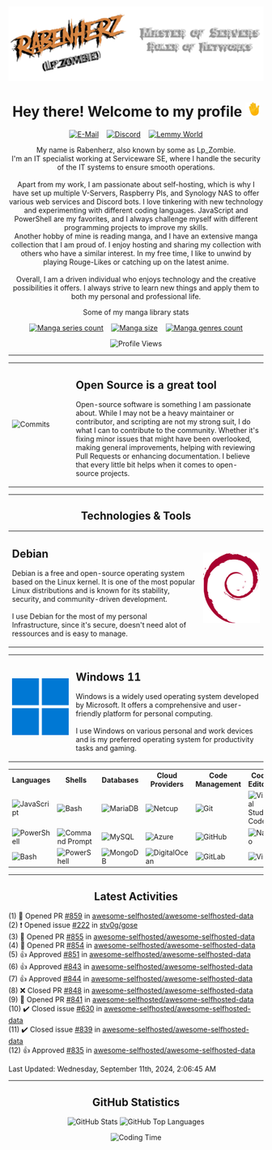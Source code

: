 <img src="./assets/HeaderTransparent.png" alt="Waving Hand">
<br>
<h1 align="center">Hey there! Welcome to my profile <img src="./assets/waving.gif" alt="Waving Hand" width="28" height="28"></h1>

<p align="center">
    <a href="mailto:rabenherz@theravenhub.com" target="_blank"><img alt="E-Mail" src="https://img.shields.io/badge/Mail-informational?style=for-the-badge&logo=gmail&logoColor=white&color=EA4335"></a>
    ‎ ‎ ‎
    <a href="https://discord.gg/ySk5eYrrjG" target="_blank"><img alt="Discord" src="https://img.shields.io/badge/Discord-informational?style=for-the-badge&logo=discord&logoColor=white&color=7289da"></a>
    ‎ ‎ ‎
    <a href="https://lemmy.world/u/Rabenherz112" target="_blank"><img alt="Lemmy World" src="https://img.shields.io/badge/Lemmy-informational?style=for-the-badge&logo=lemmy&logoColor=white&color=8b8b8b"></a>
</p>
<p align="center">
    My name is Rabenherz, also known by some as Lp_Zombie.<br>I'm an IT specialist working at Serviceware SE, where I handle the security of the IT systems to ensure smooth operations.
    <br><br>
    Apart from my work, I am passionate about self-hosting, which is why I have set up multiple V-Servers, Raspberry PIs, and Synology NAS to offer various web services and Discord bots. I love tinkering with new technology and experimenting with different coding languages. JavaScript and PowerShell are my favorites, and I always challenge myself with different programming projects to improve my skills.
    <br>
    Another hobby of mine is reading manga, and I have an extensive manga collection that I am proud of. I enjoy hosting and sharing my collection with others who have a similar interest. In my free time, I like to unwind by playing Rouge-Likes or catching up on the latest anime.
    <br><br>
    Overall, I am a driven individual who enjoys technology and the creative possibilities it offers. I always strive to learn new things and apply them to both my personal and professional life.
</p>
<p align="center">
    Some of my manga library stats
</p>
<p align="center">
    <a href="https://manga.theravenhub.com" target="_blank"><img alt="Manga series count" src="https://utility.theravenhub.com/scripts/github-pf-manga/?badge=series"></a>
        ‎ ‎ ‎
    <a href="https://manga.theravenhub.com" target="_blank"><img alt="Manga size" src="https://utility.theravenhub.com/scripts/github-pf-manga/?badge=size"></a>
        ‎ ‎ ‎
    <a href="https://manga.theravenhub.com" target="_blank"><img alt="Manga genres count" src="https://utility.theravenhub.com/scripts/github-pf-manga/?badge=genres"></a>
</p>
<p align="center">
    <img alt="Profile Views" src="https://utility.theravenhub.com/scripts/github-pf-counter/">
</p>
<hr>

<table style="width: 100%; border: 0px; table-layout:fixed;">
<tr>
<td border="0px" width="25%"><img src="https://github-profile-trophy.vercel.app/?username=rabenherz112&no-bg=true&no-frame=true&theme=discord&title=Commits&column=-1" alt="Commits" style="width: 100%"></td>
<td border="0px" width="75%"><h2>Open Source is a great tool</h2>
    <p>Open-source software is something I am passionate about. While I may not be a heavy maintainer or contributor, and scripting are not my strong suit, I do what I can to contribute to the community. Whether it's fixing minor issues that might have been overlooked, making general improvements, helping with reviewing Pull Requests or enhancing documentation. I believe that every little bit helps when it comes to open-source projects.</p></td>
</tr>
</table>

<hr>
<h2 align="center"> Technologies & Tools </h2>
<table style="width: 100%; border: 0px; table-layout:fixed;">
<tr>
<td border="0px" width="75%">
<h2>Debian</h2>
    <p>Debian is a free and open-source operating system based on the Linux kernel. It is one of the most popular Linux distributions and is known for its stability, security, and community-driven development.<br><br>I use Debian for the most of my personal Infrastructure, since it's secure, doesn't need alot of ressources and is easy to manage.</p></td>
<td border="0px" width="25%"><img src="./assets/debian-logo.svg" alt="Debian" style="width: 125px"></td>
</tr>
</table>
<table style="width: 100%; border: 0px; table-layout:fixed;">
<tr>
<td border="0px" width="25%"><img src="./assets/windows-logo.svg" alt="Windows" style="width: 125px"></td>
<td border="0px" width="75%"><h2>Windows 11</h2>
    <p>Windows is a widely used operating system developed by Microsoft. It offers a comprehensive and user-friendly platform for personal computing.<br><br>I use Windows on various personal and work devices and is my preferred operating system for productivity tasks and gaming.</p></td>
</tr>
</table>
<table style="border: 0px;">
<tr>
<th>Languages</th>
<th>Shells</th>
<th>Databases</th>
<th>Cloud Providers</th>
<th>Code Management</th>
<th>Code Editors</th>
<th>Other</th>
</tr>
<tr>
<td><img alt="JavaScript" src="https://img.shields.io/badge/JavaScript-informational?style=flat&logo=javascript&logoColor=white&color=F7DF1E"></td>
<td><img alt="Bash" src="https://img.shields.io/badge/Bash-informational?style=flat&logo=gnu-bash&logoColor=white&color=4EAA25"></td>
<td><img alt="MariaDB" src="https://img.shields.io/badge/MariaDB-informational?style=flat&logo=mariadb&logoColor=white&color=003545"></td>
<td><img alt="Netcup" src="https://img.shields.io/badge/Netcup-informational?style=flat&logo=netcup&logoColor=white&color=00A0D1"></td>
<td><img alt="Git" src="https://img.shields.io/badge/Git-informational?style=flat&logo=git&logoColor=white&color=F05032"></td>
<td><img alt="Visual Studio Code" src="https://img.shields.io/badge/VS%20Code-informational?style=flat&logo=visual-studio-code&logoColor=white&color=007ACC"></td>
<td><img alt="Docker" src="https://img.shields.io/badge/Docker-informational?style=flat&logo=docker&logoColor=white&color=2496ED"></td>
</tr>
<tr>
<td><img alt="PowerShell" src="https://img.shields.io/badge/PowerShell-informational?style=flat&logo=powershell&logoColor=white&color=5391FE"></td>
<td><img alt="Command Prompt" src="https://img.shields.io/badge/Command%20Prompt-informational?style=flat&logo=windows-terminal&logoColor=white&color=4D4D4D"></td>
<td><img alt="MySQL" src="https://img.shields.io/badge/MySQL-informational?style=flat&logo=mysql&logoColor=white&color=4479A1"></td>
<td><img alt="Azure" src="https://img.shields.io/badge/Azure-informational?style=flat&logo=microsoft-azure&logoColor=white&color=0078D4"></td>
<td><img alt="GitHub" src="https://img.shields.io/badge/GitHub-informational?style=flat&logo=github&logoColor=white&color=181717"></td>
<td><img alt="Nano" src="https://img.shields.io/badge/Nano-informational?style=flat&logo=nano&logoColor=white&color=000000"></td>
<td><img alt="VMware" src="https://img.shields.io/badge/VMware-informational?style=flat&logo=vmware&logoColor=white&color=607078"></td>
</tr>
<tr>
<td><img alt="Bash" src="https://img.shields.io/badge/Bash-informational?style=flat&logo=gnu-bash&logoColor=white&color=4EAA25"></td>
<td><img alt="PowerShell" src="https://img.shields.io/badge/PowerShell-informational?style=flat&logo=powershell&logoColor=white&color=5391FE"></td>
<td><img alt="MongoDB" src="https://img.shields.io/badge/MongoDB-informational?style=flat&logo=mongodb&logoColor=white&color=47A248"></td>
<td><img alt="DigitalOcean" src="https://img.shields.io/badge/DigitalOcean-informational?style=flat&logo=digitalocean&logoColor=white&color=0080FF"></td>
<td><img alt="GitLab" src="https://img.shields.io/badge/GitLab-informational?style=flat&logo=gitlab&logoColor=white&color=FCA121"></td>
<td><img alt="Vim" src="https://img.shields.io/badge/Vim-informational?style=flat&logo=vim&logoColor=white&color=019733"></td>
<td><img alt="Hyper-V" src="https://img.shields.io/badge/Hyper--V-informational?style=flat&logo=windows&logoColor=white&color=0078D6"></td>
</tr>
</table>
<hr>
<h2 align="center">Latest Activities</h2>

<!--RECENT_ACTIVITY:start-->
(1) 💪 Opened PR [#859](https://github.com/awesome-selfhosted/awesome-selfhosted-data/pull/859) in [awesome-selfhosted/awesome-selfhosted-data](https://github.com/awesome-selfhosted/awesome-selfhosted-data)<br>
(2) ❗️ Opened issue [#222](https://github.com/stv0g/gose/issues/222) in [stv0g/gose](https://github.com/stv0g/gose)<br>
(3) 💪 Opened PR [#855](https://github.com/awesome-selfhosted/awesome-selfhosted-data/pull/855) in [awesome-selfhosted/awesome-selfhosted-data](https://github.com/awesome-selfhosted/awesome-selfhosted-data)<br>
(4) 💪 Opened PR [#854](https://github.com/awesome-selfhosted/awesome-selfhosted-data/pull/854) in [awesome-selfhosted/awesome-selfhosted-data](https://github.com/awesome-selfhosted/awesome-selfhosted-data)<br>
(5) 👍 Approved [#851](https://github.com/awesome-selfhosted/awesome-selfhosted-data/pull/851#pullrequestreview-2288489802) in [awesome-selfhosted/awesome-selfhosted-data](https://github.com/awesome-selfhosted/awesome-selfhosted-data)<br>
(6) 👍 Approved [#843](https://github.com/awesome-selfhosted/awesome-selfhosted-data/pull/843#pullrequestreview-2288488811) in [awesome-selfhosted/awesome-selfhosted-data](https://github.com/awesome-selfhosted/awesome-selfhosted-data)<br>
(7) 👍 Approved [#844](https://github.com/awesome-selfhosted/awesome-selfhosted-data/pull/844#pullrequestreview-2288488193) in [awesome-selfhosted/awesome-selfhosted-data](https://github.com/awesome-selfhosted/awesome-selfhosted-data)<br>
(8) ❌ Closed PR [#848](https://github.com/awesome-selfhosted/awesome-selfhosted-data/pull/848) in [awesome-selfhosted/awesome-selfhosted-data](https://github.com/awesome-selfhosted/awesome-selfhosted-data)<br>
(9) 💪 Opened PR [#841](https://github.com/awesome-selfhosted/awesome-selfhosted-data/pull/841) in [awesome-selfhosted/awesome-selfhosted-data](https://github.com/awesome-selfhosted/awesome-selfhosted-data)<br>
(10) ✔️ Closed issue [#630](https://github.com/awesome-selfhosted/awesome-selfhosted-data/issues/630) in [awesome-selfhosted/awesome-selfhosted-data](https://github.com/awesome-selfhosted/awesome-selfhosted-data)<br>
(11) ✔️ Closed issue [#839](https://github.com/awesome-selfhosted/awesome-selfhosted-data/issues/839) in [awesome-selfhosted/awesome-selfhosted-data](https://github.com/awesome-selfhosted/awesome-selfhosted-data)<br>
(12) 👍 Approved [#835](https://github.com/awesome-selfhosted/awesome-selfhosted-data/pull/835#pullrequestreview-2259330345) in [awesome-selfhosted/awesome-selfhosted-data](https://github.com/awesome-selfhosted/awesome-selfhosted-data)<br>
<!--RECENT_ACTIVITY:end-->

<!--RECENT_ACTIVITY:last_update-->
Last Updated: Wednesday, September 11th, 2024, 2:06:45 AM
<!--RECENT_ACTIVITY:last_update_end-->
<hr>
<h2 align="center">GitHub Statistics</h2>
<div align="center">
<p> <img src="https://github-readme-stats.vercel.app/api?username=Rabenherz112&show_icons=true&theme=github_dark&hide=prs,contribs&count_private=true&include_all_commits=true&show_icons=true&hide_border=true&cache_seconds=60&custom_title=General%20Statistics" alt="GitHub Stats" width="420"/>
<img src="https://github-readme-stats.vercel.app/api/top-langs/?username=Rabenherz112&layout=compact&theme=github_dark&hide_border=true&cache_seconds=60" alt="GitHub Top Languages" width="305"/></p>
</div>
<p align="center"> <img src="https://github-readme-stats.vercel.app/api/wakatime?username=Rabenherz112&layout=compact&theme=github_dark&hide_border=true&cache_seconds=60" alt="Coding Time"/></p>
